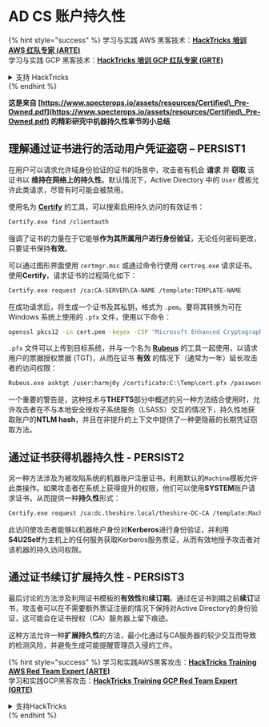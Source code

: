 # AD CS 账户持久性

{% hint style="success" %}
学习与实践 AWS 黑客技术：<img src="/.gitbook/assets/arte.png" alt="" data-size="line">[**HackTricks 培训 AWS 红队专家 (ARTE)**](https://training.hacktricks.xyz/courses/arte)<img src="/.gitbook/assets/arte.png" alt="" data-size="line">\
学习与实践 GCP 黑客技术：<img src="/.gitbook/assets/grte.png" alt="" data-size="line">[**HackTricks 培训 GCP 红队专家 (GRTE)**<img src="/.gitbook/assets/grte.png" alt="" data-size="line">](https://training.hacktricks.xyz/courses/grte)

<details>

<summary>支持 HackTricks</summary>

* 查看 [**订阅计划**](https://github.com/sponsors/carlospolop)!
* **加入** 💬 [**Discord 群组**](https://discord.gg/hRep4RUj7f) 或 [**Telegram 群组**](https://t.me/peass) 或 **关注** 我们的 **Twitter** 🐦 [**@hacktricks\_live**](https://twitter.com/hacktricks\_live)**.**
* **通过向** [**HackTricks**](https://github.com/carlospolop/hacktricks) 和 [**HackTricks Cloud**](https://github.com/carlospolop/hacktricks-cloud) GitHub 仓库提交 PR 分享黑客技巧。

</details>
{% endhint %}

**这是来自 [https://www.specterops.io/assets/resources/Certified\_Pre-Owned.pdf](https://www.specterops.io/assets/resources/Certified\_Pre-Owned.pdf) 的精彩研究中机器持久性章节的小总结**

## **理解通过证书进行的活动用户凭证盗窃 – PERSIST1**

在用户可以请求允许域身份验证的证书的场景中，攻击者有机会 **请求** 并 **窃取** 该证书以 **维持在网络上的持久性**。默认情况下，Active Directory 中的 `User` 模板允许此类请求，尽管有时可能会被禁用。

使用名为 [**Certify**](https://github.com/GhostPack/Certify) 的工具，可以搜索启用持久访问的有效证书：
```bash
Certify.exe find /clientauth
```
强调了证书的力量在于它能够**作为其所属用户进行身份验证**，无论任何密码更改，只要证书保持**有效**。

可以通过图形界面使用 `certmgr.msc` 或通过命令行使用 `certreq.exe` 请求证书。使用**Certify**，请求证书的过程简化如下：
```bash
Certify.exe request /ca:CA-SERVER\CA-NAME /template:TEMPLATE-NAME
```
在成功请求后，将生成一个证书及其私钥，格式为 `.pem`。要将其转换为可在 Windows 系统上使用的 `.pfx` 文件，使用以下命令：
```bash
openssl pkcs12 -in cert.pem -keyex -CSP "Microsoft Enhanced Cryptographic Provider v1.0" -export -out cert.pfx
```
`.pfx` 文件可以上传到目标系统，并与一个名为 [**Rubeus**](https://github.com/GhostPack/Rubeus) 的工具一起使用，以请求用户的票据授权票据 (TGT)，从而在证书 **有效** 的情况下（通常为一年）延长攻击者的访问权限：
```bash
Rubeus.exe asktgt /user:harmj0y /certificate:C:\Temp\cert.pfx /password:CertPass!
```
一个重要的警告是，这种技术与**THEFT5**部分中概述的另一种方法结合使用时，允许攻击者在不与本地安全授权子系统服务（LSASS）交互的情况下，持久性地获取账户的**NTLM hash**，并且在非提升的上下文中提供了一种更隐蔽的长期凭证窃取方法。

## **通过证书获得机器持久性 - PERSIST2**

另一种方法涉及为被攻陷系统的机器账户注册证书，利用默认的`Machine`模板允许此类操作。如果攻击者在系统上获得提升的权限，他们可以使用**SYSTEM**账户请求证书，从而提供一种**持久性**形式：
```bash
Certify.exe request /ca:dc.theshire.local/theshire-DC-CA /template:Machine /machine
```
此访问使攻击者能够以机器帐户身份对**Kerberos**进行身份验证，并利用**S4U2Self**为主机上的任何服务获取Kerberos服务票证，从而有效地授予攻击者对该机器的持久访问权限。

## **通过证书续订扩展持久性 - PERSIST3**

最后讨论的方法涉及利用证书模板的**有效性**和**续订期**。通过在证书到期之前**续订**证书，攻击者可以在不需要额外票证注册的情况下保持对Active Directory的身份验证，这可能会在证书授权（CA）服务器上留下痕迹。

这种方法允许一种**扩展持久性**的方法，最小化通过与CA服务器的较少交互而导致的检测风险，并避免生成可能提醒管理员入侵的工件。

{% hint style="success" %}
学习和实践AWS黑客攻击：<img src="/.gitbook/assets/arte.png" alt="" data-size="line">[**HackTricks Training AWS Red Team Expert (ARTE)**](https://training.hacktricks.xyz/courses/arte)<img src="/.gitbook/assets/arte.png" alt="" data-size="line">\
学习和实践GCP黑客攻击：<img src="/.gitbook/assets/grte.png" alt="" data-size="line">[**HackTricks Training GCP Red Team Expert (GRTE)**<img src="/.gitbook/assets/grte.png" alt="" data-size="line">](https://training.hacktricks.xyz/courses/grte)

<details>

<summary>支持HackTricks</summary>

* 查看[**订阅计划**](https://github.com/sponsors/carlospolop)!
* **加入** 💬 [**Discord群组**](https://discord.gg/hRep4RUj7f)或[**电报群组**](https://t.me/peass)或**关注**我们在**Twitter**上的**🐦 [**@hacktricks\_live**](https://twitter.com/hacktricks\_live)**.**
* **通过向** [**HackTricks**](https://github.com/carlospolop/hacktricks)和[**HackTricks Cloud**](https://github.com/carlospolop/hacktricks-cloud) GitHub库提交PR分享黑客技巧。

</details>
{% endhint %}
